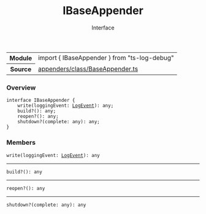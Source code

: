 <header class="symbol-info-header">    <h1 id="ibaseappender">IBaseAppender</h1>    <label class="symbol-info-type-label interface">Interface</label>      </header>
<section class="symbol-info">      <table class="is-full-width">        <tbody>        <tr>          <th>Module</th>          <td>            <div class="lang-typescript">                <span class="token keyword">import</span> { IBaseAppender }                 <span class="token keyword">from</span>                 <span class="token string">"ts-log-debug"</span>                            </div>          </td>        </tr>        <tr>          <th>Source</th>          <td>            <a href="https://github.com/romakita/log-debug/blob/v4.0.3/src/appenders/class/BaseAppender.ts#L0-L0">                appenders/class/BaseAppender.ts            </a>        </td>        </tr>                </tbody>      </table>    </section>

### Overview

<pre><code class="typescript-lang"><span class="token keyword">interface</span> IBaseAppender <span class="token punctuation">{</span>
    <span class="token function">write</span><span class="token punctuation">(</span>loggingEvent<span class="token punctuation">:</span> <a href="#api/common/core/logevent"><span class="token">LogEvent</span></a><span class="token punctuation">)</span><span class="token punctuation">:</span> <span class="token keyword">any</span><span class="token punctuation">;</span>
    build?<span class="token punctuation">(</span><span class="token punctuation">)</span><span class="token punctuation">:</span> <span class="token keyword">any</span><span class="token punctuation">;</span>
    reopen?<span class="token punctuation">(</span><span class="token punctuation">)</span><span class="token punctuation">:</span> <span class="token keyword">any</span><span class="token punctuation">;</span>
    shutdown?<span class="token punctuation">(</span>complete<span class="token punctuation">:</span> <span class="token keyword">any</span><span class="token punctuation">)</span><span class="token punctuation">:</span> <span class="token keyword">any</span><span class="token punctuation">;</span>
<span class="token punctuation">}</span></code></pre>

### Members

<div class="method-overview"><pre><code class="typescript-lang"><span class="token function">write</span><span class="token punctuation">(</span>loggingEvent<span class="token punctuation">:</span> <a href="#api/common/core/logevent"><span class="token">LogEvent</span></a><span class="token punctuation">)</span><span class="token punctuation">:</span> <span class="token keyword">any</span></code></pre></div>
<hr />
<div class="method-overview"><pre><code class="typescript-lang">build?<span class="token punctuation">(</span><span class="token punctuation">)</span><span class="token punctuation">:</span> <span class="token keyword">any</span></code></pre></div>
<hr />
<div class="method-overview"><pre><code class="typescript-lang">reopen?<span class="token punctuation">(</span><span class="token punctuation">)</span><span class="token punctuation">:</span> <span class="token keyword">any</span></code></pre></div>
<hr />
<div class="method-overview"><pre><code class="typescript-lang">shutdown?<span class="token punctuation">(</span>complete<span class="token punctuation">:</span> <span class="token keyword">any</span><span class="token punctuation">)</span><span class="token punctuation">:</span> <span class="token keyword">any</span></code></pre></div>
